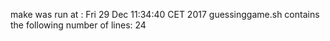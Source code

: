 make was run at : 
Fri 29 Dec 11:34:40 CET 2017
guessinggame.sh contains the following number of lines:
24
